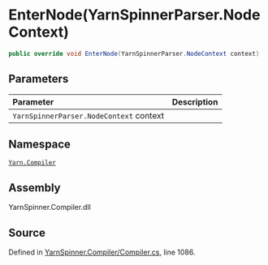 # EnterNode\(YarnSpinnerParser.NodeContext\)

```csharp
public override void EnterNode(YarnSpinnerParser.NodeContext context)
```

## Parameters

| Parameter | Description |
| :--- | :--- |
| `YarnSpinnerParser.NodeContext` context |  |

## Namespace

[`Yarn.Compiler`](../)

## Assembly

YarnSpinner.Compiler.dll

## Source

Defined in [YarnSpinner.Compiler/Compiler.cs](https://github.com/YarnSpinnerTool/YarnSpinner//blob/develop/YarnSpinner.Compiler/Compiler.cs#L1086), line 1086.

